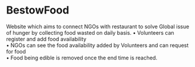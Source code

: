 # BestowFood
Website which aims to connect NGOs with restaurant to solve Global issue of hunger by collecting food wasted on daily  basis. 
• Volunteers can register and add food availability<br>
• NGOs can see the food availability added by Volunteers and can request for food<br>
• Food being edible is removed once the end time is reached.<br>

